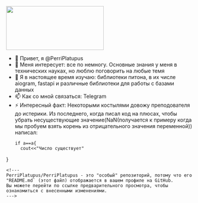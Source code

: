 <img src="https://github.com/PerriPlatupus/mainpage/blob/main/Agent.png" width="263" height="119">

- 👋 Привет, я @PerriPlatupus
- 👀 Меня интересует: все по немногу. Основные знания у меня в технических науках, но люблю поговорить на любые темя
- 🌱 Я в настоящее время изучаю:  библиотеки питона, в их числе aiogram, fastapi и различные библиотеки для работы с базами данных 
- 📫 Как со мной связаться: Telegram
- ⚡ Интересный факт: Некоторыми костылями довожу преподователя до истерики. Из последнего, когда писал код на плюсах, чтобы убрать несуществующие значение(NaN(получается к примеру когда мы пробуем взять корень из отрицательного значения переменной)) написал:
  ```
  if a==a{
    cout<<"Число существует"
}
```
<!---
PerriPlatupus/PerriPlatupus - это "особый" репозиторий, потому что его "README.md` (этот файл) отображается в вашем профиле на GitHub.
Вы можете перейти по ссылке предварительного просмотра, чтобы ознакомиться с внесенными изменениями.
--->

